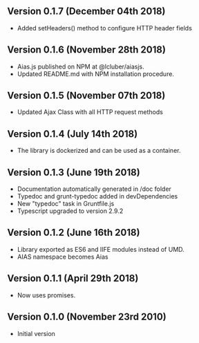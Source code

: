 Version 0.1.7 (December 04th 2018)
-----------------------------
 * Added setHeaders() method to configure HTTP header fields

Version 0.1.6 (November 28th 2018)
-----------------------------
 * Aias.js published on NPM at @lcluber/aiasjs.
 * Updated README.md with NPM installation procedure.

Version 0.1.5 (November 07th 2018)
-----------------------------
 * Updated Ajax Class with all HTTP request methods

Version 0.1.4 (July 14th 2018)
-----------------------------
 * The library is dockerized and can be used as a container.

Version 0.1.3 (June 19th 2018)
-----------------------------
 * Documentation automatically generated in /doc folder
 * Typedoc and grunt-typedoc added in devDependencies
 * New "typedoc" task in Gruntfile.js
 * Typescript upgraded to version 2.9.2

Version 0.1.2 (June 16th 2018)
-----------------------------
 * Library exported as ES6 and IIFE modules instead of UMD.
 * AIAS namespace becomes Aias

Version 0.1.1 (April 29th 2018)
-----------------------------
 * Now uses promises.
 
Version 0.1.0 (November 23rd 2010)
-----------------------------
 * Initial version
